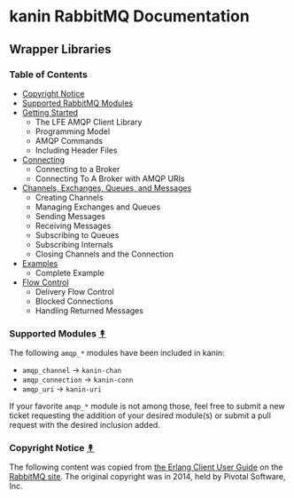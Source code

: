 # kanin RabbitMQ Documentation

## Wrapper Libraries

### Table of Contents

* [Copyright Notice](#copyright-notice-)
* [Supported RabbitMQ Modules](#supported-modules-)
* [Getting Started](getting-started.md)
  * The LFE AMQP Client Library
  * Programming Model
  * AMQP Commands
  * Including Header Files
* [Connecting](connecting.md)
  * Connecting to a Broker
  * Connecting To A Broker with AMQP URIs
* [Channels, Exchanges, Queues, and Messages](working-with.md)
  * Creating Channels
  * Managing Exchanges and Queues
  * Sending Messages
  * Receiving Messages
  * Subscribing to Queues
  * Subscribing Internals
  * Closing Channels and the Connection
* [Examples](examples.md)
  * Complete Example
* [Flow Control](flow-control.md)
  * Delivery Flow Control
  * Blocked Connections
  * Handling Returned Messages


### Supported Modules [&#x219F;](#table-of-contents)

The following `amqp_*` modules have been included in kanin:
 * `amqp_channel` -> `kanin-chan`
 * `amqp_connection` -> `kanin-conn`
 * `amqp_uri` -> `kanin-uri`

If your favorite `amqp_*` module is not among those, feel free to submit a
new ticket requesting the addition of your desired module(s) or submit a
pull request with the desired inclusion added.


### Copyright Notice [&#x219F;](#table-of-contents)

The following content was copied from
[the Erlang Client User Guide](https://www.rabbitmq.com/erlang-client-user-guide.html)
on the [RabbitMQ site](https://www.rabbitmq.com/).
The original copyright was in 2014, held by Pivotal Software, Inc.
